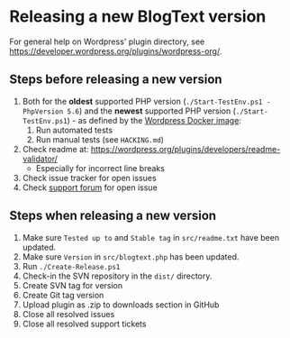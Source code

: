 # Releasing a new BlogText version

For general help on Wordpress' plugin directory, see <https://developer.wordpress.org/plugins/wordpress-org/>.

## Steps **before** releasing a new version

1. Both for the **oldest** supported PHP version (`./Start-TestEnv.ps1 -PhpVersion 5.6`) and the **newest** supported PHP version (`./Start-TestEnv.ps1`) - as defined by the [Wordpress Docker image](https://hub.docker.com/_/wordpress):
   1. Run automated tests
   1. Run manual tests (see `HACKING.md`)
1. Check readme at: <https://wordpress.org/plugins/developers/readme-validator/>
   * Especially for incorrect line breaks
1. Check issue tracker for open issues
1. Check [support forum](https://wordpress.org/support/plugin/blogtext/) for open issue

## Steps **when** releasing a new version

1. Make sure `Tested up to` and `Stable tag` in `src/readme.txt` have been updated.
1. Make sure `Version` in `src/blogtext.php` has been updated.
1. Run `./Create-Release.ps1`
1. Check-in the SVN repository in the `dist/` directory.
1. Create SVN tag for version
1. Create Git tag version
1. Upload plugin as .zip to downloads section in GitHub
1. Close all resolved issues
1. Close all resolved support tickets
